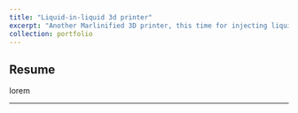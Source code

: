 ```yaml
---
title: "Liquid-in-liquid 3d printer"
excerpt: "Another Marlinified 3D printer, this time for injecting liquid metal on silicone resine."
collection: portfolio
---
```


## Resume

lorem

---





